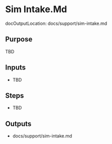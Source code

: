 # Sim Intake.Md

docOutputLocation: docs/support/sim-intake.md

## Purpose

TBD

## Inputs

- TBD

## Steps

- TBD

## Outputs

- docs/support/sim-intake.md
